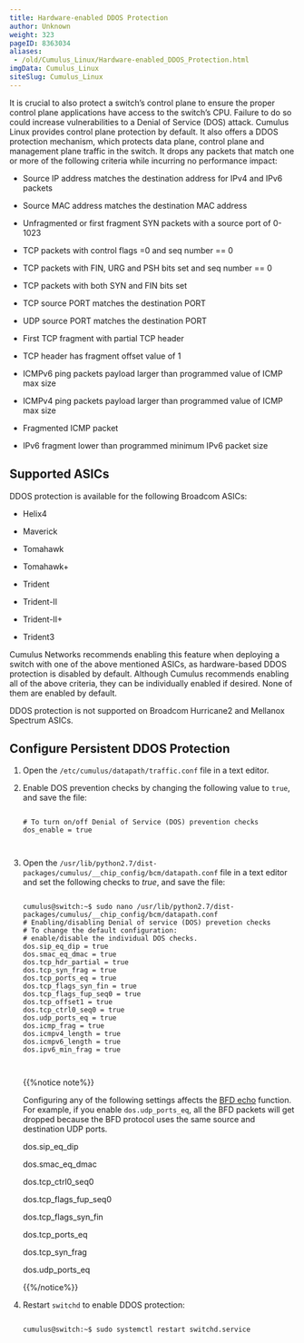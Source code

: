 ```yaml
---
title: Hardware-enabled DDOS Protection
author: Unknown
weight: 323
pageID: 8363034
aliases:
 - /old/Cumulus_Linux/Hardware-enabled_DDOS_Protection.html
imgData: Cumulus_Linux
siteSlug: Cumulus_Linux
---
```

It is crucial to also protect a switch’s control plane to ensure the
proper control plane applications have access to the switch’s CPU.
Failure to do so could increase vulnerabilities to a Denial of Service
(DOS) attack. Cumulus Linux provides control plane protection by
default. It also offers a DDOS protection mechanism, which protects data
plane, control plane and management plane traffic in the switch. It
drops any packets that match one or more of the following criteria while
incurring no performance impact:

  - Source IP address matches the destination address for IPv4 and IPv6
    packets

  - Source MAC address matches the destination MAC address

  - Unfragmented or first fragment SYN packets with a source port of
    0-1023

  - TCP packets with control flags =0 and seq number == 0

  - TCP packets with FIN, URG and PSH bits set and seq number == 0

  - TCP packets with both SYN and FIN bits set

  - TCP source PORT matches the destination PORT

  - UDP source PORT matches the destination PORT

  - First TCP fragment with partial TCP header

  - TCP header has fragment offset value of 1

  - ICMPv6 ping packets payload larger than programmed value of ICMP max
    size

  - ICMPv4 ping packets payload larger than programmed value of ICMP max
    size

  - Fragmented ICMP packet

  - IPv6 fragment lower than programmed minimum IPv6 packet size

## Supported ASICs

DDOS protection is available for the following Broadcom ASICs:

  - Helix4

  - Maverick

  - Tomahawk

  - Tomahawk+

  - Trident

  - Trident-II

  - Trident-II+

  - Trident3

Cumulus Networks recommends enabling this feature when deploying a
switch with one of the above mentioned ASICs, as hardware-based DDOS
protection is disabled by default. Although Cumulus recommends enabling
all of the above criteria, they can be individually enabled if desired.
None of them are enabled by default.

DDOS protection is not supported on Broadcom Hurricane2 and Mellanox
Spectrum ASICs.

## Configure Persistent DDOS Protection

1.  Open the `/etc/cumulus/datapath/traffic.conf` file in a text editor.

2.  Enable DOS prevention checks by changing the following value to
    `true`, and save the file:
    
    ``` 
                       
    # To turn on/off Denial of Service (DOS) prevention checks
    dos_enable = true
       
        
    ```

3.  Open the
    `/usr/lib/python2.7/dist-packages/cumulus/__chip_config/bcm/datapath.conf`
    file in a text editor and set the following checks to *true*, and
    save the file:
    
    ``` 
                       
    cumulus@switch:~$ sudo nano /usr/lib/python2.7/dist-packages/cumulus/__chip_config/bcm/datapath.conf
    # Enabling/disabling Denial of service (DOS) prevetion checks
    # To change the default configuration:
    # enable/disable the individual DOS checks.
    dos.sip_eq_dip = true
    dos.smac_eq_dmac = true
    dos.tcp_hdr_partial = true
    dos.tcp_syn_frag = true
    dos.tcp_ports_eq = true
    dos.tcp_flags_syn_fin = true
    dos.tcp_flags_fup_seq0 = true
    dos.tcp_offset1 = true
    dos.tcp_ctrl0_seq0 = true
    dos.udp_ports_eq = true
    dos.icmp_frag = true
    dos.icmpv4_length = true
    dos.icmpv6_length = true
    dos.ipv6_min_frag = true
       
        
    ```
    
    {{%notice note%}}
    
    Configuring any of the following settings affects the [BFD
    echo](/old/Cumulus_Linux/Bidirectional_Forwarding_Detection_-_BFD.html)
    function. For example, if you enable `dos.udp_ports_eq`, all the BFD
    packets will get dropped because the BFD protocol uses the same
    source and destination UDP ports.
    
    dos.sip\_eq\_dip
    
    dos.smac\_eq\_dmac
    
    dos.tcp\_ctrl0\_seq0
    
    dos.tcp\_flags\_fup\_seq0
    
    dos.tcp\_flags\_syn\_fin
    
    dos.tcp\_ports\_eq
    
    dos.tcp\_syn\_frag
    
    dos.udp\_ports\_eq
    
    {{%/notice%}}

4.  Restart `switchd` to enable DDOS protection:
    
    ``` 
                       
    cumulus@switch:~$ sudo systemctl restart switchd.service
       
        
    ```
